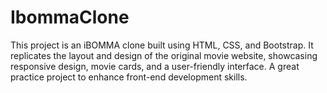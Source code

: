 # IbommaClone
This project is an iBOMMA clone built using HTML, CSS, and Bootstrap. It replicates the layout and design of the original movie website, showcasing responsive design, movie cards, and a user-friendly interface. A great practice project to enhance front-end development skills.
